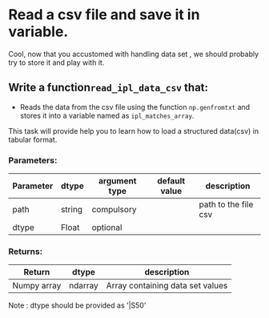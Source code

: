 # Read a csv file and save it in variable.

Cool, now that you accustomed with handling data set , we should probably 
try to store it and play with it. 

## Write a function`read_ipl_data_csv` that:
- Reads the data from the csv file using the function `np.genfromtxt` and stores it into a variable named as `ipl_matches_array`.

This task will provide help you to learn how to load a structured data(csv) in tabular format.

### Parameters:

| Parameter | dtype | argument type | default value | description |
| --- | --- | --- | --- | --- |
| path | string | compulsory |  | path to the file csv |
| dtype | Float | optional |  |  |

### Returns:

| Return | dtype | description |
| --- | --- | --- |
| Numpy array | ndarray | Array containing data set values |

Note : dtype should be provided as '|S50'
